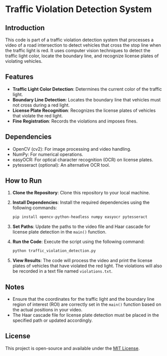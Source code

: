 # Traffic Violation Detection System

## Introduction

This code is part of a traffic violation detection system that processes a video of a road intersection to detect vehicles that cross the stop line when the traffic light is red. It uses computer vision techniques to detect the traffic light color, locate the boundary line, and recognize license plates of violating vehicles.

## Features

- **Traffic Light Color Detection**: Determines the current color of the traffic light.
- **Boundary Line Detection**: Locates the boundary line that vehicles must not cross during a red light.
- **License Plate Recognition**: Recognizes the license plates of vehicles that violate the red light.
- **Fine Registration**: Records the violations and imposes fines.

## Dependencies

- OpenCV (cv2): For image processing and video handling.
- NumPy: For numerical operations.
- easyOCR: For optical character recognition (OCR) on license plates.
- pytesseract (optional): An alternative OCR tool.

## How to Run

1. **Clone the Repository**: Clone this repository to your local machine.

2. **Install Dependencies**: Install the required dependencies using the following commands:

   ```bash
   pip install opencv-python-headless numpy easyocr pytesseract
   ```

3. **Set Paths**: Update the paths to the video file and Haar cascade for license plate detection in the `main()` function.

4. **Run the Code**: Execute the script using the following command:

   ```bash
   python traffic_violation_detection.py
   ```

5. **View Results**: The code will process the video and print the license plates of vehicles that have violated the red light. The violations will also be recorded in a text file named `violations.txt`.

## Notes

- Ensure that the coordinates for the traffic light and the boundary line region of interest (ROI) are correctly set in the `main()` function based on the actual positions in your video.
- The Haar cascade file for license plate detection must be placed in the specified path or updated accordingly.

## License

This project is open-source and available under the [MIT License](LICENSE).
